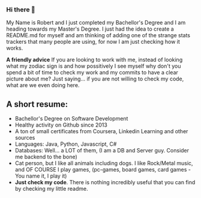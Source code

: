 ### Hi there 👋

My Name is Robert and I just completed my Bachellor's Degree and I am heading towards my Master's Degree. I just had the idea to create a README.md for myself and am thinking of adding one of the strange stats trackers that many people are using, for now I am just checking how it works.

**A friendly advice** If you are looking to work with me, instead of looking what my zodiac sign is and how possitively I see myself why don't you spend a bit of time to check my work and my commits to have a clear picture about me? Just saying... if you are not willing to check my code, what are we even doing here.

## A short resume: ##
 - Bachellor's Degree on Software Development
 - Healthy activity on Github since 2013
 - A ton of small certificates from Coursera, Linkedin Learning and other sources
 - Languages: Java, Python, Javascript, C#
 - Databases: Well... a LOT of them, (I am a DB and Server guy. Consider me backend to the bone)
 - Cat person, but I like all animals including dogs. I like Rock/Metal music, and OF COURSE I play games, (pc-games, board games, card games - You name it, I play it)
 - **Just check my code**. There is nothing incredibly useful that you can find by checking my little readme.

